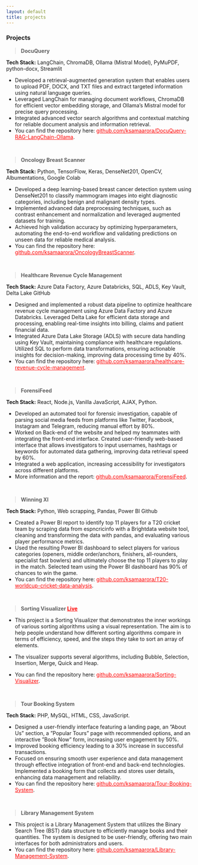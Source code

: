 ```yaml
---
layout: default
title: projects
---
```


### **Projects**

> **DocuQuery**

**Tech Stack:** LangChain, ChromaDB, Ollama (Mistral Model), PyMuPDF, python-docx, Streamlit
- Developed a retrieval-augmented generation system that enables users to upload PDF, DOCX, and TXT files and extract targeted information using natural language queries.
- Leveraged LangChain for managing document workflows, ChromaDB for efficient vector embedding storage, and Ollama’s Mistral model for precise query processing.
- Integrated advanced vector search algorithms and contextual matching for reliable document analysis and information retrieval. 
- You can find the repository here: <a href="https://github.com/ksamaarora/DocuQuery-RAG-LangChain-Ollama" style="color:red;" rel="noopener" target="_blank">github.com/ksamaarora/DocuQuery-RAG-LangChain-Ollama</a>.

<br>

> **Oncology Breast Scanner**

**Tech Stack:** Python, TensorFlow, Keras, DenseNet201, OpenCV, Albumentations, Google Colab
- Developed a deep learning-based breast cancer detection system using DenseNet201 to classify mammogram images into eight diagnostic categories, including benign and malignant density types. 
- Implemented advanced data preprocessing techniques, such as contrast enhancement and normalization and leveraged augmented datasets for training. 
- Achieved high validation accuracy by optimizing hyperparameters, automating the end-to-end workflow and validating predictions on unseen data for reliable medical analysis.
- You can find the repository here: <a href="https://github.com/ksamaarora/OncologyBreastScanner-deeplearning" style="color:red;" rel="noopener" target="_blank">github.com/ksamaarora/OncologyBreastScanner</a>.

<br>

> **Healthcare Revenue Cycle Management**

**Tech Stack:** Azure Data Factory, Azure Databricks, SQL, ADLS, Key Vault, Delta Lake GitHub 
- Designed and implemented a robust data pipeline to optimize healthcare revenue cycle management using Azure Data Factory and Azure Databricks. Leveraged Delta Lake for efficient data storage and processing, enabling real-time insights into billing, claims and patient financial data. 
- Integrated Azure Data Lake Storage (ADLS) with secure data handling using Key Vault, maintaining compliance with healthcare regulations. Utilized SQL to perform data transformations, ensuring actionable insights for decision-making, improving data processing time by 40%.
- You can find the repository here: <a href="https://github.com/ksamaarora/healthcare-revenue-cycle-management" style="color:red;" rel="noopener" target="_blank">github.com/ksamaarora/healthcare-revenue-cycle-management</a>.

<br>

> **ForensiFeed**

**Tech Stack:** React, Node.js, Vanilla JavaScript, AJAX, Python.
- Developed an automated tool for forensic investigation, capable of parsing social media feeds from platforms like Twitter, Facebook, Instagram and Telegram, reducing manual effort by 80%. 
- Worked on Back-end of the website and helped my teammates with integrating the front-end interface. Created user-friendly web-based interface that allows investigators to input usernames, hashtags or keywords for automated data gathering, improving data retrieval speed by 60%. 
- Integrated a web application, increasing accessibility for investigators across different platforms.
- More information and the report: <a href="https://github.com/ksamaarora/ForensiFeed" style="color:red;" rel="noopener" target="_blank">github.com/ksamaarora/ForensiFeed</a>.

<br>

> **Winning XI**

**Tech Stack:** Python, Web scrapping, Pandas, Power BI Github
- Created a Power BI report to identify top 11 players for a T20 cricket team by scraping data from espncricinfo with a Brightdata website tool, cleaning and transforming the data with pandas, and evaluating various player performance metrics. 
- Used the resulting Power BI dashboard to select players for various categories (openers, middle order/anchors, finishers, all-rounders, specialist fast bowlers) and ultimately choose the top 11 players to play in the match. Selected team using the Power BI dashboard has 90% of chances to win the game.
- You can find the repository here: <a href="https://github.com/ksamaarora/T20-worldcup-cricket-data-analysis" style="color:red;" rel="noopener" target="_blank">github.com/ksamaarora/T20-worldcup-cricket-data-analysis</a>.

<br>

> **Sorting Visualizer <a href="https://ksamaarora.com/Sorting-Visualizer/" style="color:red;" rel="noopener" target="_blank">Live</a>**

- This project is a Sorting Visualizer that demonstrates the inner workings of various sorting algorithms using a visual representation. The aim is to help people understand how different sorting algorithms compare in terms of efficiency, speed, and the steps they take to sort an array of elements.

- The visualizer supports several algorithms, including Bubble, Selection, Insertion, Merge, Quick and Heap.

- You can find the repository here: <a href="https://github.com/ksamaarora/Sorting-Visualizer" style="color:red;" rel="noopener" target="_blank">github.com/ksamaarora/Sorting-Visualizer</a>.

<br>

> **Tour Booking System**

**Tech Stack:** PHP, MySQL, HTML, CSS, JavaScript.
- Designed a user-friendly interface featuring a landing page, an ”About Us” section, a ”Popular Tours” page with recommended options, and an interactive ”Book Now” form, increasing user engagement by 50%.
- Improved booking efficiency leading to a 30% increase in successful transactions.
- Focused on ensuring smooth user experience and data management through effective integration of front-end and back-end technologies. Implemented a booking form that collects and stores user details, enhancing data management and reliability.
- You can find the repository here: <a href="https://github.com/ksamaarora/Travel-Website-HTML-CSS-JavaScript-PHPMySQL" style="color:red;" rel="noopener" target="_blank">github.com/ksamaarora/Tour-Booking-System</a>.

<br>

> **Library Management System**

- This project is a Library Management System that utilizes the Binary Search Tree (BST) data structure to efficiently manage books and their quantities. The system is designed to be user-friendly, offering two main interfaces for both administrators and users.
- You can find the repository here: <a href="https://github.com/ksamaarora/Library-Management-System-using-binary-search-tree" style="color:red;" rel="noopener" target="_blank">github.com/ksamaarora/Library-Management-System</a>.



